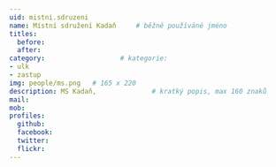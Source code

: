```yaml
---
uid: mistni.sdruzeni
name: Místní sdružení Kadaň  	# běžně používáné jméno
titles:
  before: 
  after:
category:                 	# kategorie:
- ulk
- zastup
img: people/ms.png   # 165 x 220
description: MS Kadaň,            	# kratký popis, max 160 znaků
mail: 
mob:	
profiles:
  github:
  facebook: 
  twitter: 
  flickr:
---
```





